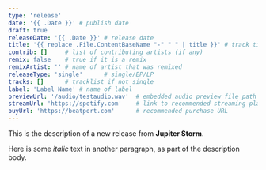 ```yaml
---
type: 'release'
date: '{{ .Date }}' # publish date
draft: true 
releaseDate: '{{ .Date }}' # release date
title: '{{ replace .File.ContentBaseName "-" " " | title }}' # track title
contrib: []     # list of contributing artists (if any)
remix: false    # true if it is a remix
remixArtist: '' # name of artist that was remixed
releaseType: 'single'      # single/EP/LP
tracks: []      # tracklist if not single
label: 'Label Name' # name of label
previewUrl: '/audio/testaudio.wav'  # embedded audio preview file path
streamUrl: 'https://spotify.com'    # link to recommended streaming platform to listen
buyUrl: 'https://beatport.com'      # recommended purchase URL
---
```


This is the description of a new release from **Jupiter Storm**. 

Here is some _italic_ text in another paragraph, as part of the description body.

